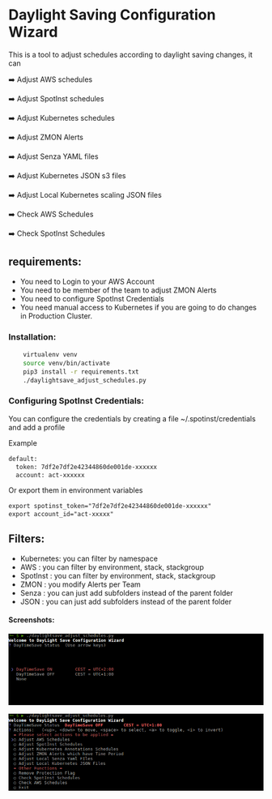 # Daylight Saving Configuration Wizard

This is a tool to adjust schedules according to daylight saving changes, it can

  :arrow_right:  Adjust AWS schedules

  :arrow_right:  Adjust SpotInst schedules

  :arrow_right:  Adjust Kubernetes schedules

  :arrow_right:  Adjust ZMON Alerts

  :arrow_right:  Adjust Senza YAML files

  :arrow_right:  Adjust Kubernetes JSON s3 files

  :arrow_right:  Adjust Local Kubernetes scaling JSON files


  :arrow_right:  Check AWS Schedules

  :arrow_right:  Check SpotInst Schedules

## requirements:

 - You need to Login to your AWS Account
 - You need to be member of the team to adjust ZMON Alerts
 - You need to configure SpotInst Credentials
 - You need manual access to Kubernetes if you are going to do changes in Production Cluster.
  
### Installation:
```bash
    virtualenv venv
    source venv/bin/activate
    pip3 install -r requirements.txt
    ./daylightsave_adjust_schedules.py
```

### Configuring SpotInst Credentials:

You can configure the credentials by creating a file ~/.spotinst/credentials and add a profile

Example

```
default:
  token: 7df2e7df2e42344860de001de-xxxxxx
  account: act-xxxxxx
```

Or export them in environment variables

```
export spotinst_token="7df2e7df2e42344860de001de-xxxxxx"
export account_id="act-xxxxx"
```

## Filters:
  - Kubernetes:  you can filter by namespace
  - AWS       :  you can filter by environment, stack, stackgroup
  - SpotInst  :  you can filter by environment, stack, stackgroup
  - ZMON      :  you modify Alerts per Team
  - Senza     :  you can just add subfolders instead of the parent folder
  - JSON      :  you can just add subfolders instead of the parent folder

#### Screenshots:

<p align="center">
<img src="img/home.png" alt="Pods" title="Pods" />
</p>

<p align="center">
<img src="img/actions.png" alt="Pods" title="Pods" />
</p>


